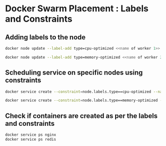 
# Docker Swarm Placement : Labels and Constraints

## Adding labels to the node

```bash
docker node update --label-add type=cpu-optimized <<name of worker 1>>
```

```bash
docker node update --label-add type=memory-optimized <<name of worker 2>>
```


## Scheduling service on specific nodes using constraints

```bash
docker service create --constraint=node.labels.type==cpu-optimized --name=nginx --replicas=3 nginx
```

```bash
docker service create --constraint=node.labels.type==memory-optimized --name=redis --replicas=3 redis
```

## Check if containers are created as per the labels and constraints


```bash
docker service ps nginx
docker service ps redis
```
